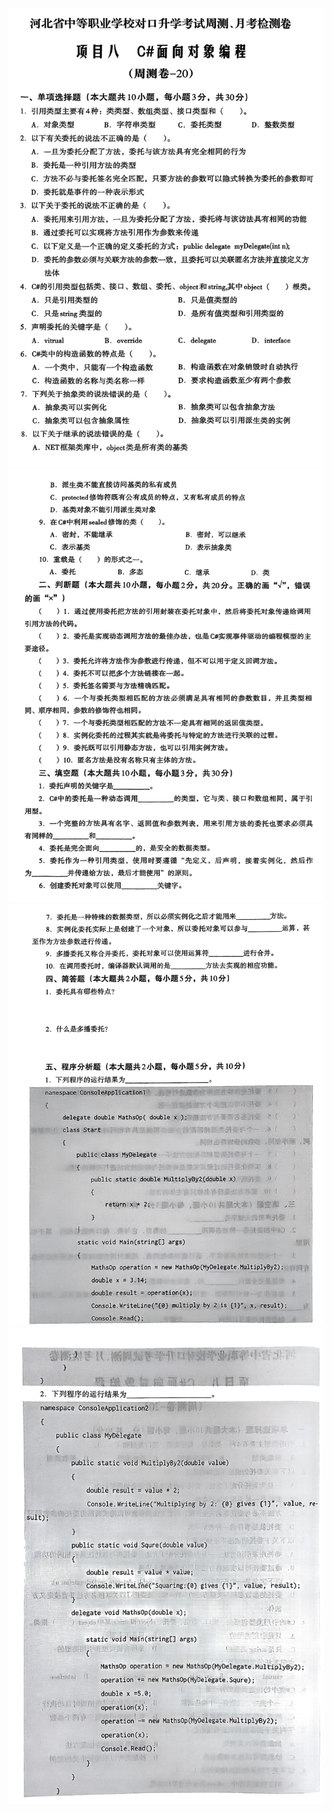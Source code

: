 ![周测月考](images/8-20/week1.png)
![周测月考](images/8-20/week2.png)
![周测月考](images/8-20/week3.png)
![周测月考](images/8-20/week4.png)